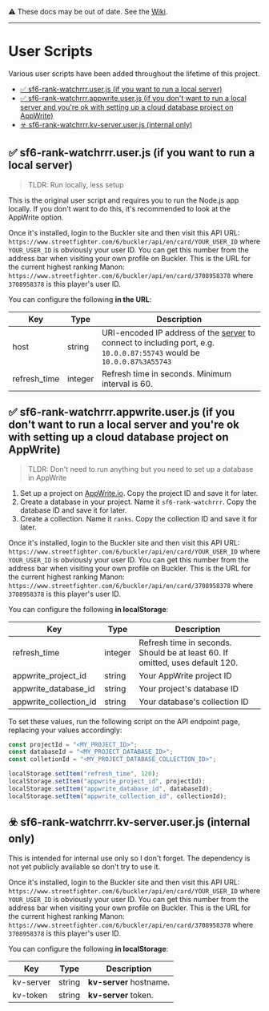 ⚠️ These docs may be out of date. See the [Wiki](https://github.com/techygrrrl/sf6-rank-watchrrr/wiki).

---

# User Scripts

Various user scripts have been added throughout the lifetime of this project.

- [✅ sf6-rank-watchrrr.user.js (if you want to run a local server)](#-sf6-rank-watchrrruserjs-if-you-want-to-run-a-local-server)
- [✅ sf6-rank-watchrrr.appwrite.user.js (if you don't want to run a local server and you're ok with setting up a cloud database project on AppWrite)](#-sf6-rank-watchrrrappwriteuserjs-if-you-dont-want-to-run-a-local-server-and-youre-ok-with-setting-up-a-cloud-database-project-on-appwrite)
- [☣️ sf6-rank-watchrrr.kv-server.user.js (internal only)](#️-sf6-rank-watchrrrkv-serveruserjs-internal-only)

## ✅ sf6-rank-watchrrr.user.js (if you want to run a local server)

> TLDR: Run locally, less setup

This is the original user script and requires you to run the Node.js app locally. If you don't want to do this, it's recommended to look at the AppWrite option.

Once it's installed, login to the Buckler site and then visit this API URL: `https://www.streetfighter.com/6/buckler/api/en/card/YOUR_USER_ID` where `YOUR_USER_ID` is obviously your user ID. You can get this number from the address bar when visiting your own profile on Buckler. This is the URL for the current highest ranking Manon: `https://www.streetfighter.com/6/buckler/api/en/card/3708958378` where `3708958378` is this player's user ID.

You can configure the following **in the URL**:

| Key          | Type    | Description                                                                                                                       |
| ------------ | ------- | --------------------------------------------------------------------------------------------------------------------------------- |
| host         | string  | URI-encoded IP address of the [server](#server) to connect to including port, e.g. `10.0.0.87:55743` would be `10.0.0.87%3A55743` |
| refresh_time | integer | Refresh time in seconds. Minimum interval is 60.                                                                                  |

## ✅ sf6-rank-watchrrr.appwrite.user.js (if you don't want to run a local server and you're ok with setting up a cloud database project on AppWrite)

> TLDR: Don't need to run anything but you need to set up a database in AppWrite

1. Set up a project on [AppWrite.io](https://appwrite.io). Copy the project ID and save it for later.
2. Create a database in your project. Name it `sf6-rank-watchrrr`. Copy the database ID and save it for later.
3. Create a collection. Name it `ranks`. Copy the collection ID and save it for later.

Once it's installed, login to the Buckler site and then visit this API URL: `https://www.streetfighter.com/6/buckler/api/en/card/YOUR_USER_ID` where `YOUR_USER_ID` is obviously your user ID. You can get this number from the address bar when visiting your own profile on Buckler. This is the URL for the current highest ranking Manon: `https://www.streetfighter.com/6/buckler/api/en/card/3708958378` where `3708958378` is this player's user ID.

You can configure the following **in localStorage**:

| Key                    | Type    | Description                                                                   |
| ---------------------- | ------- | ----------------------------------------------------------------------------- |
| refresh_time           | integer | Refresh time in seconds. Should be at least 60. If omitted, uses default 120. |
| appwrite_project_id    | string  | Your AppWrite project ID                                                      |
| appwrite_database_id   | string  | Your project's database ID                                                    |
| appwrite_collection_id | string  | Your database's collection ID                                                 |

To set these values, run the following script on the API endpoint page, replacing your values accordingly:

```js
const projectId = "<MY_PROJECT_ID>";
const databaseId = "<MY_PROJECT_DATABASE_ID>";
const colletionId = "<MY_PROJECT_DATABASE_COLLECTION_ID>";

localStorage.setItem("refresh_time", 120);
localStorage.setItem("appwrite_project_id", projectId);
localStorage.setItem("appwrite_database_id", databaseId);
localStorage.setItem("appwrite_collection_id", collectionId);
```

## ☣️ sf6-rank-watchrrr.kv-server.user.js (internal only)

This is intended for internal use only so I don't forget. The dependency is not yet publicly available so don't try to use it.

Once it's installed, login to the Buckler site and then visit this API URL: `https://www.streetfighter.com/6/buckler/api/en/card/YOUR_USER_ID` where `YOUR_USER_ID` is obviously your user ID. You can get this number from the address bar when visiting your own profile on Buckler. This is the URL for the current highest ranking Manon: `https://www.streetfighter.com/6/buckler/api/en/card/3708958378` where `3708958378` is this player's user ID.

You can configure the following **in localStorage**:

| Key       | Type   | Description             |
| --------- | ------ | ----------------------- |
| kv-server | string | **kv-server** hostname. |
| kv-token  | string | **kv-server** token.    |
